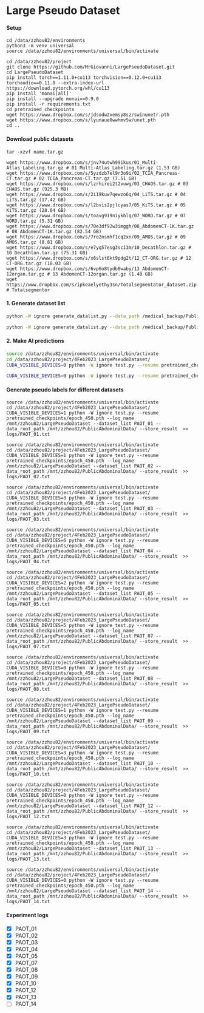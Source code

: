 # Large Pseudo Dataset

#### Setup
```
cd /data/zzhou82/environments
python3 -m venv universal
source /data/zzhou82/environments/universal/bin/activate

cd /data/zzhou82/project
git clone https://github.com/MrGiovanni/LargePseudoDataset.git
cd LargePseudoDataset
pip install torch==1.11.0+cu113 torchvision==0.12.0+cu113 torchaudio==0.11.0 --extra-index-url https://download.pytorch.org/whl/cu113
pip install 'monai[all]'
pip install --upgrade monai==0.9.0
pip install -r requirements.txt
cd pretrained_checkpoints
wget https://www.dropbox.com/s/jdsodw2vemsy8sz/swinunetr.pth
wget https://www.dropbox.com/s/lyunaue0wwhmv5w/unet.pth
cd ..
```

#### Download public datasets

```tar -xzvf name.tar.gz```

```
wget https://www.dropbox.com/s/jnv74utwh99ikus/01_Multi-Atlas_Labeling.tar.gz # 01 Multi-Atlas_Labeling.tar.gz (1.53 GB)
wget https://www.dropbox.com/s/5yzdzb7el9r3o9i/02_TCIA_Pancreas-CT.tar.gz # 02 TCIA_Pancreas-CT.tar.gz (7.51 GB)
wget https://www.dropbox.com/s/lzrhirei2t2vuwg/03_CHAOS.tar.gz # 03 CHAOS.tar.gz (925.3 MB)
wget https://www.dropbox.com/s/2i19kuw7qewzo6q/04_LiTS.tar.gz # 04 LiTS.tar.gz (17.42 GB)
wget https://www.dropbox.com/s/l2bvis2pjlcyas7/05_KiTS.tar.gz # 05 KiTS.tar.gz (28.04 GB)
wget https://www.dropbox.com/s/toavg919niykblq/07_WORD.tar.gz # 07 WORD.tar.gz (5.31 GB)
wget https://www.dropbox.com/s/70e3df92w3imggh/08_AbdomenCT-1K.tar.gz # 08 AbdomenCT-1K.tar.gz (82.54 GB)
wget https://www.dropbox.com/s/7ro2nsmhf1cq2xn/09_AMOS.tar.gz # 09 AMOS.tar.gz (8.81 GB)
wget https://www.dropbox.com/s/e7yq57esg3sci3m/10_Decathlon.tar.gz # 10 Decathlon.tar.gz (75.31 GB)
wget https://www.dropbox.com/s/x6slst6kt9pdg2t/12_CT-ORG.tar.gz # 12 CT-ORG.tar.gz (18.03 GB)
wget https://www.dropbox.com/s/6vp6o8tydb8waby/13_AbdomenCT-12organ.tar.gz # 13 AbdomenCT-12organ.tar.gz (1.48 GB)
wget https://www.dropbox.com/s/ipkeaelyethy3sn/Totalsegmentator_dataset.zip # Totalsegmentor
```

#### 1. Generate dataset list
```bash
python -W ignore generate_datalist.py --data_path /medical_backup/PublicAbdominalData --dataset_name 18_FLARE23 --folder imagesTr2200 labelsTr2200 --out ./dataset/dataset_list --save_file PAOT_18_wt_label.txt

python -W ignore generate_datalist.py --data_path /medical_backup/PublicAbdominalData --dataset_name 18_FLARE23 --folder unlabeledTr1800 --out ./dataset/dataset_list --save_file PAOT_18_wo_label.txt
```

#### 2. Make AI predictions
```bash
source /data/zzhou82/environments/universal/bin/activate
cd /data/zzhou82/project/4Feb2023_LargePseudoDataset/
CUDA_VISIBLE_DEVICES=0 python -W ignore test.py --resume pretrained_checkpoints/unet.pth --backbone unet --save_dir /data/zzhou82/project/LargePseudoDataset/outs --dataset_list PAOT_18_wt_label --data_root_path /medical_backup/PublicAbdominalData/ --original_label  --store_entropy --store_soft_pred --store_result >> logs/PAOT_18_wt_label_unet.txt

CUDA_VISIBLE_DEVICES=0 python -W ignore test.py --resume pretrained_checkpoints/swinunetr.pth --backbone unet --log_name /data/zzhou82/project/LargePseudoDataset/outs --dataset_list PAOT_03 --data_root_path /medical_backup/PublicAbdominalData/ --original_label  --store_entropy --store_soft_pred --store_result >> logs/PAOT_03.txt
```

#### Generate pseudo labels for different datasets

```
source /data/zzhou82/environments/universal/bin/activate
cd /data/zzhou82/project/4Feb2023_LargePseudoDataset/
CUDA_VISIBLE_DEVICES=1 python -W ignore test.py --resume pretrained_checkpoints/epoch_450.pth --log_name /mnt/zzhou82/LargePseudoDataset --dataset_list PAOT_01 --data_root_path /mnt/zzhou82/PublicAbdominalData/ --store_result  >> logs/PAOT_01.txt

source /data/zzhou82/environments/universal/bin/activate
cd /data/zzhou82/project/4Feb2023_LargePseudoDataset/
CUDA_VISIBLE_DEVICES=1 python -W ignore test.py --resume pretrained_checkpoints/epoch_450.pth --log_name /mnt/zzhou82/LargePseudoDataset --dataset_list PAOT_02 --data_root_path /mnt/zzhou82/PublicAbdominalData/ --store_result  >> logs/PAOT_02.txt

source /data/zzhou82/environments/universal/bin/activate
cd /data/zzhou82/project/4Feb2023_LargePseudoDataset/
CUDA_VISIBLE_DEVICES=3 python -W ignore test.py --resume pretrained_checkpoints/epoch_450.pth --log_name /mnt/zzhou82/LargePseudoDataset --dataset_list PAOT_03 --data_root_path /mnt/zzhou82/PublicAbdominalData/ --store_result  >> logs/PAOT_03.txt

source /data/zzhou82/environments/universal/bin/activate
cd /data/zzhou82/project/4Feb2023_LargePseudoDataset/
CUDA_VISIBLE_DEVICES=6 python -W ignore test.py --resume pretrained_checkpoints/epoch_450.pth --log_name /mnt/zzhou82/LargePseudoDataset --dataset_list PAOT_04 --data_root_path /mnt/zzhou82/PublicAbdominalData/ --store_result  >> logs/PAOT_04.txt

source /data/zzhou82/environments/universal/bin/activate
cd /data/zzhou82/project/4Feb2023_LargePseudoDataset/
CUDA_VISIBLE_DEVICES=2 python -W ignore test.py --resume pretrained_checkpoints/epoch_450.pth --log_name /mnt/zzhou82/LargePseudoDataset --dataset_list PAOT_05 --data_root_path /mnt/zzhou82/PublicAbdominalData/ --store_result  >> logs/PAOT_05.txt

source /data/zzhou82/environments/universal/bin/activate
cd /data/zzhou82/project/4Feb2023_LargePseudoDataset/
CUDA_VISIBLE_DEVICES=5 python -W ignore test.py --resume pretrained_checkpoints/epoch_450.pth --log_name /mnt/zzhou82/LargePseudoDataset --dataset_list PAOT_07 --data_root_path /mnt/zzhou82/PublicAbdominalData/ --store_result  >> logs/PAOT_07.txt

source /data/zzhou82/environments/universal/bin/activate
cd /data/zzhou82/project/4Feb2023_LargePseudoDataset/
CUDA_VISIBLE_DEVICES=0 python -W ignore test.py --resume pretrained_checkpoints/epoch_450.pth --log_name /mnt/zzhou82/LargePseudoDataset --dataset_list PAOT_08 --data_root_path /mnt/zzhou82/PublicAbdominalData/ --store_result  >> logs/PAOT_08.txt

source /data/zzhou82/environments/universal/bin/activate
cd /data/zzhou82/project/4Feb2023_LargePseudoDataset/
CUDA_VISIBLE_DEVICES=1 python -W ignore test.py --resume pretrained_checkpoints/epoch_450.pth --log_name /mnt/zzhou82/LargePseudoDataset --dataset_list PAOT_09 --data_root_path /mnt/zzhou82/PublicAbdominalData/ --store_result  >> logs/PAOT_09.txt

source /data/zzhou82/environments/universal/bin/activate
cd /data/zzhou82/project/4Feb2023_LargePseudoDataset/
CUDA_VISIBLE_DEVICES=3 python -W ignore test.py --resume pretrained_checkpoints/epoch_450.pth --log_name /mnt/zzhou82/LargePseudoDataset --dataset_list PAOT_10 --data_root_path /mnt/zzhou82/PublicAbdominalData/ --store_result  >> logs/PAOT_10.txt

source /data/zzhou82/environments/universal/bin/activate
cd /data/zzhou82/project/4Feb2023_LargePseudoDataset/
CUDA_VISIBLE_DEVICES=0 python -W ignore test.py --resume pretrained_checkpoints/epoch_450.pth --log_name /mnt/zzhou82/LargePseudoDataset --dataset_list PAOT_12 --data_root_path /mnt/zzhou82/PublicAbdominalData/ --store_result  >> logs/PAOT_12.txt

source /data/zzhou82/environments/universal/bin/activate
cd /data/zzhou82/project/4Feb2023_LargePseudoDataset/
CUDA_VISIBLE_DEVICES=3 python -W ignore test.py --resume pretrained_checkpoints/epoch_450.pth --log_name /mnt/zzhou82/LargePseudoDataset --dataset_list PAOT_13 --data_root_path /mnt/zzhou82/PublicAbdominalData/ --store_result  >> logs/PAOT_13.txt

source /data/zzhou82/environments/universal/bin/activate
cd /data/zzhou82/project/4Feb2023_LargePseudoDataset/
CUDA_VISIBLE_DEVICES=0 python -W ignore test.py --resume pretrained_checkpoints/epoch_450.pth --log_name /mnt/zzhou82/LargePseudoDataset --dataset_list PAOT_14 --data_root_path /mnt/zzhou82/PublicAbdominalData/ --store_result  >> logs/PAOT_14.txt
```

#### Experiment logs

- [x] PAOT_01
- [x] PAOT_02
- [x] PAOT_03
- [x] PAOT_04
- [x] PAOT_05
- [x] PAOT_07
- [x] PAOT_08
- [x] PAOT_09
- [x] PAOT_10
- [x] PAOT_12
- [x] PAOT_13
- [ ] PAOT_14
